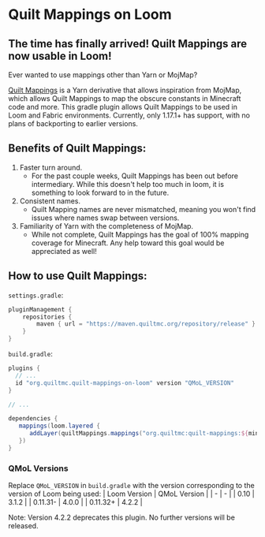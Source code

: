 # Quilt Mappings on Loom

## **The time has finally arrived! Quilt Mappings are now usable in Loom!**

Ever wanted to use mappings other than Yarn or MojMap? 

[Quilt Mappings](https://github.com/QuiltMC/quilt-mappings) is a Yarn derivative that allows inspiration from MojMap, which allows Quilt Mappings to map the obscure constants in Minecraft code and more. 
This gradle plugin allows Quilt Mappings to be used in Loom and Fabric environments. 
Currently, only 1.17.1+ has support, with no plans of backporting to earlier versions.

## **Benefits of Quilt Mappings:**
1. Faster turn around. 
   - For the past couple weeks, Quilt Mappings has been out before intermediary. While this doesn't help too much in loom, it is something to look forward to in the future.
2. Consistent names. 
   - Quilt Mapping names are never mismatched, meaning you won't find issues where names swap between versions.
3. Familiarity of Yarn with the completeness of MojMap. 
   - While not complete, Quilt Mappings has the goal of 100% mapping coverage for Minecraft. Any help toward this goal would be appreciated as well!

## **How to use Quilt Mappings:**

`settings.gradle`:
```groovy
pluginManagement {
    repositories {
        maven { url = "https://maven.quiltmc.org/repository/release" }
    }
}
```
`build.gradle`:
```groovy
plugins {
  // ...
  id "org.quiltmc.quilt-mappings-on-loom" version "QMoL_VERSION"
}

// ...

dependencies {
   mappings(loom.layered {
      addLayer(quiltMappings.mappings("org.quiltmc:quilt-mappings:${minecraft_version}+build.${project.quilt_mappings}:v2"))
   })
}
```
### QMoL Versions
Replace `QMoL_VERSION` in `build.gradle` with the version corresponding to the version of Loom being used:
| Loom Version | QMoL Version |
| - | - |
| 0.10 | 3.1.2 |
| 0.11.31- | 4.0.0 |
| 0.11.32+ | 4.2.2 |

Note: Version 4.2.2 deprecates this plugin. No further versions will be released.
